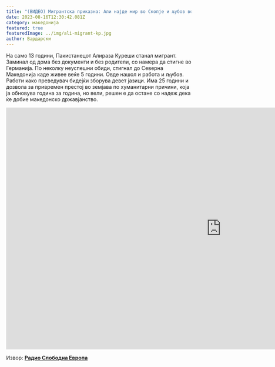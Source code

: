 ```yaml
---
title: "(ВИДЕО) Мигрантска приказна: Али најде мир во Скопје и љубов во Крива Паланка"
date: 2023-08-16T12:30:42.081Z
category: македонија
featured: true
featuredImage: ../img/ali-migrant-kp.jpg
author: Вардарски
---
```

<!--StartFragment-->

На само 13 години, Пакистанецот Алираза Куреши станал мигрант. Заминал од дома без документи и без родители, со намера да стигне во Германија. По неколку неуспешни обиди, стигнал до Северна Maкедонија каде живее веќе 5 години. Овде нашол и работа и љубов. Работи како преведувач бидејќи зборува девет јазици. Има 25 години и дозвола за привремен престој во земјава по хуманитарни причини, која ја обновува година за година, но вели, решен е да остане со надеж дека ќе добие македонско државјанство.

<iframe width="1170" height="658" src="https://www.youtube.com/embed/b7IWkX-RsJs" title="Мигрантска приказна: Али најде мир во Скопје и љубов во Крива Паланка" frameborder="0" allow="accelerometer; autoplay; clipboard-write; encrypted-media; gyroscope; picture-in-picture; web-share" allowfullscreen></iframe>

Извор: **[Радио Слободна Европа](https://www.slobodnaevropa.mk/a/migrantska-prikazna-ali-najde-mir-vo-skopje-i-ljubov-vo-kriva-palanka/32540518.html)**

<!--EndFragment-->